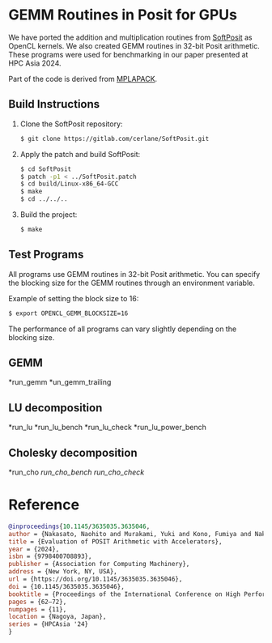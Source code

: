 # GEMM Routines in Posit for GPUs

We have ported the addition and multiplication routines from [SoftPosit](https://gitlab.com/cerlane/SoftPosit.git) as OpenCL kernels. We also created GEMM routines in 32-bit Posit arithmetic. These programs were used for benchmarking in our paper presented at HPC Asia 2024.

Part of the code is derived from [MPLAPACK](https://github.com/nakatamaho/mplapack).

## Build Instructions

1. Clone the SoftPosit repository:
    ```bash
    $ git clone https://gitlab.com/cerlane/SoftPosit.git
    ```

2. Apply the patch and build SoftPosit:
    ```bash
    $ cd SoftPosit
    $ patch -p1 < ../SoftPosit.patch
    $ cd build/Linux-x86_64-GCC
    $ make
    $ cd ../../..
    ```

3. Build the project:
    ```bash
    $ make
    ```

## Test Programs

All programs use GEMM routines in 32-bit Posit arithmetic. You can specify the blocking size for the GEMM routines through an environment variable.

Example of setting the block size to 16:
```bash
$ export OPENCL_GEMM_BLOCKSIZE=16
```

The performance of all programs can vary slightly depending on the blocking size.

## GEMM
*run_gemm
*un_gemm_trailing

## LU decomposition
*run_lu
*run_lu_bench
*run_lu_check
*run_lu_power_bench

## Cholesky decomposition
*run_cho 
*run_cho_bench*
*run_cho_check*

# Reference 
```bibtex
@inproceedings{10.1145/3635035.3635046,
author = {Nakasato, Naohito and Murakami, Yuki and Kono, Fumiya and Nakata, Maho},
title = {Evaluation of POSIT Arithmetic with Accelerators},
year = {2024},
isbn = {9798400708893},
publisher = {Association for Computing Machinery},
address = {New York, NY, USA},
url = {https://doi.org/10.1145/3635035.3635046},
doi = {10.1145/3635035.3635046},
booktitle = {Proceedings of the International Conference on High Performance Computing in Asia-Pacific Region},
pages = {62–72},
numpages = {11},
location = {Nagoya, Japan},
series = {HPCAsia '24}
}
```

